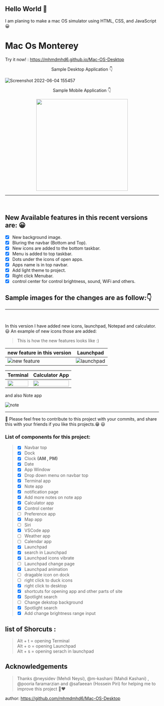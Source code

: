 ## Hello World 👋
I am planing to make a mac OS simulator using HTML, CSS, and JavaScript 😀

<h1>
  Mac Os Monterey
</h1>

Try it now! :
https://mhmdmhd6.github.io/Mac-OS-Desktop

<p align="center">
  Sample Desktop Application 👇
</p>

![Screenshot 2022-06-04 155457](https://user-images.githubusercontent.com/79286306/171997338-103ee406-550d-4707-b7e9-c4627d1cb756.jpg)


<p align="center">
  Sample Mobile Application 👇
</p>
                                           
<p align="center">
  <img width="300" src="https://user-images.githubusercontent.com/79286306/170665240-c8feef83-d6b0-41de-9368-ac15c7f4f0af.jpg">
</p>

                                      

<hr> <br>

## New Available features in this recent versions are: 😀

- [x] New background image.
- [x] Bluring the navbar (Bottom and Top).
- [x] New icons are added to the bottom taskbar.
- [x] Menu is added to top taskbar.
- [x] Dots under the icons of open apps.
- [x] Apps name is in top navbar.
- [x] Add light theme to project.
- [x] Right click Menubar.
- [x] control center for control brightness, sound, WiFi and others.

## Sample images for the changes are as follow:👇

<hr> <br>

In this version I have added new icons, launchpad, Notepad and calculator. 😃
An example of new icons those are added:
> This is how the new features looks like :)

|new feature in this version| Launchpad |
|------------|------------|
| ![new feature](https://user-images.githubusercontent.com/79286306/171997418-85fea996-05ed-46e5-9338-d26ea4a3d2c7.jpg)| ![launchpad](https://user-images.githubusercontent.com/79286306/171997441-fad28051-24a5-4331-bbdc-b5c13c5dc663.jpg) |



| Terminal | Calculator App  |
|------------|-----------------|
| <img src="https://user-images.githubusercontent.com/79286306/171997288-79440098-cd50-40aa-9903-9df0da8acfd1.jpg" width="100%"> | <img src="https://user-images.githubusercontent.com/79286306/171997312-167ee32a-e8bb-4787-863a-ff0f2135bbf0.jpg" width="100%"> |  


  and also Note app


![note](https://user-images.githubusercontent.com/79286306/136186848-1a675a71-4cb6-4ab2-9445-bb53c9746641.jpg)



<hr>

📌 Please feel free to contribute to this project with your commits, and share this with your friends if you like this projects.😁 😃

### List of components for this project:
> - [x] Navbar top
> - [x] Dock
> - [x] Clock **(AM , PM)**
> - [x] Date
> - [x] App Window
> - [x] Drop down menu on navbar top
> - [x] Terminal app
> - [x] Note app
> - [x] notification page
> - [x] Add more notes on note app
> - [x] Calculator app 
> - [x] Control center
> - [ ] Preference app     
> - [x] Map app      
> - [ ] Siri  
> - [x] VSCode app      
> - [ ] Weather app      
> - [ ] Calendar app      
> - [x] Launchpad      
> - [x] search in Launchpad      
> - [x] Launchpad icons vibrate    
> - [ ] Launchpad change page 
> - [x] Launchpad animation      
> - [ ] dragable icon on dock      
> - [ ] right click to duck icons
> - [x] right click to desktop
> - [x] shortcuts for opening app and other parts of site    
> - [x] Spotlight search
> - [ ] Change dekstop background
> - [x] Spotlight search
> - [x] Add change brightness range input 


## list of Shorcuts : <br>
> Alt + t = opening Terminal  <br>
> Alt + o = opening Launchpad <br>
> Alt + s = opening serach in  launchpad <br>

<!-- ACKNOWLEDGEMENTS -->

## Acknowledgements

> Thanks @neysidev (Mehdi Neysi), @m-kashani (Mahdi Kashani) , @pooria faramarzian and @safaeean (Hossein Piri) for helping me to improve this project 🙏❤

author: https://github.com/mhmdmhd6/Mac-OS-Desktop